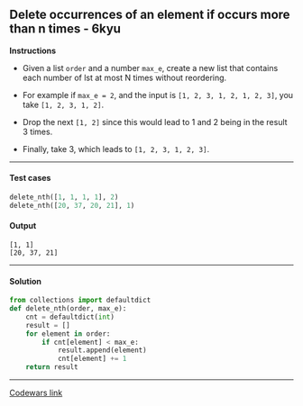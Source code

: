 ## Delete occurrences of an element if occurs more than n times - 6kyu

**Instructions**

- Given a list `order` and a number `max_e`, create a new list that contains each number of lst at most N times without reordering.

- For example if `max_e = 2`, and the input is `[1, 2, 3, 1, 2, 1, 2, 3]`, you take `[1, 2, 3, 1, 2]`.

- Drop the next `[1, 2]` since this would lead to 1 and 2 being in the result 3 times.

- Finally, take 3, which leads to `[1, 2, 3, 1, 2, 3]`.

---

#### Test cases

```python
delete_nth([1, 1, 1, 1], 2) 
delete_nth([20, 37, 20, 21], 1) 
```

#### Output 
```
[1, 1]
[20, 37, 21]
```

---

#### Solution

```python
from collections import defaultdict
def delete_nth(order, max_e):
    cnt = defaultdict(int)
    result = []
    for element in order:
        if cnt[element] < max_e:
            result.append(element)
            cnt[element] += 1
    return result
```

---


[Codewars link](https://www.codewars.com/kata/554ca54ffa7d91b236000023)
